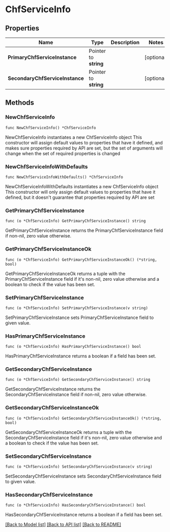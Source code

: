 # ChfServiceInfo

## Properties

Name | Type | Description | Notes
------------ | ------------- | ------------- | -------------
**PrimaryChfServiceInstance** | Pointer to **string** |  | [optional] 
**SecondaryChfServiceInstance** | Pointer to **string** |  | [optional] 

## Methods

### NewChfServiceInfo

`func NewChfServiceInfo() *ChfServiceInfo`

NewChfServiceInfo instantiates a new ChfServiceInfo object
This constructor will assign default values to properties that have it defined,
and makes sure properties required by API are set, but the set of arguments
will change when the set of required properties is changed

### NewChfServiceInfoWithDefaults

`func NewChfServiceInfoWithDefaults() *ChfServiceInfo`

NewChfServiceInfoWithDefaults instantiates a new ChfServiceInfo object
This constructor will only assign default values to properties that have it defined,
but it doesn't guarantee that properties required by API are set

### GetPrimaryChfServiceInstance

`func (o *ChfServiceInfo) GetPrimaryChfServiceInstance() string`

GetPrimaryChfServiceInstance returns the PrimaryChfServiceInstance field if non-nil, zero value otherwise.

### GetPrimaryChfServiceInstanceOk

`func (o *ChfServiceInfo) GetPrimaryChfServiceInstanceOk() (*string, bool)`

GetPrimaryChfServiceInstanceOk returns a tuple with the PrimaryChfServiceInstance field if it's non-nil, zero value otherwise
and a boolean to check if the value has been set.

### SetPrimaryChfServiceInstance

`func (o *ChfServiceInfo) SetPrimaryChfServiceInstance(v string)`

SetPrimaryChfServiceInstance sets PrimaryChfServiceInstance field to given value.

### HasPrimaryChfServiceInstance

`func (o *ChfServiceInfo) HasPrimaryChfServiceInstance() bool`

HasPrimaryChfServiceInstance returns a boolean if a field has been set.

### GetSecondaryChfServiceInstance

`func (o *ChfServiceInfo) GetSecondaryChfServiceInstance() string`

GetSecondaryChfServiceInstance returns the SecondaryChfServiceInstance field if non-nil, zero value otherwise.

### GetSecondaryChfServiceInstanceOk

`func (o *ChfServiceInfo) GetSecondaryChfServiceInstanceOk() (*string, bool)`

GetSecondaryChfServiceInstanceOk returns a tuple with the SecondaryChfServiceInstance field if it's non-nil, zero value otherwise
and a boolean to check if the value has been set.

### SetSecondaryChfServiceInstance

`func (o *ChfServiceInfo) SetSecondaryChfServiceInstance(v string)`

SetSecondaryChfServiceInstance sets SecondaryChfServiceInstance field to given value.

### HasSecondaryChfServiceInstance

`func (o *ChfServiceInfo) HasSecondaryChfServiceInstance() bool`

HasSecondaryChfServiceInstance returns a boolean if a field has been set.


[[Back to Model list]](../README.md#documentation-for-models) [[Back to API list]](../README.md#documentation-for-api-endpoints) [[Back to README]](../README.md)


